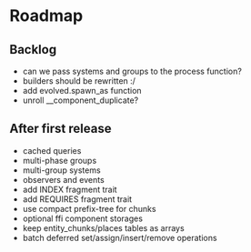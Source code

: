 # Roadmap

## Backlog

- can we pass systems and groups to the process function?
- builders should be rewritten :/
- add evolved.spawn_as function
- unroll __component_duplicate?

## After first release

- cached queries
- multi-phase groups
- multi-group systems
- observers and events
- add INDEX fragment trait
- add REQUIRES fragment trait
- use compact prefix-tree for chunks
- optional ffi component storages
- keep entity_chunks/places tables as arrays
- batch deferred set/assign/insert/remove operations

